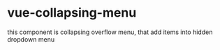 # vue-collapsing-menu
this component is collapsing overflow menu, that add items into hidden dropdown menu
